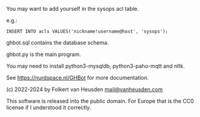 You may want to add yourself in the sysops acl table.

e.g.:

    INSERT INTO acls VALUES('nickname!username@host', 'sysops');


ghbot.sql contains the database schema.


ghbot.py is the main program.

You may need to install python3-mysqldb, python3-paho-mqtt and nltk.


See https://nurdspace.nl/GHBot for more documentation.


(c) 2022-2024 by Folkert van Heusden <mail@vanheusden.com>

This software is released into the public domain. For Europe
that is the CC0 license if I understood it correctly.
